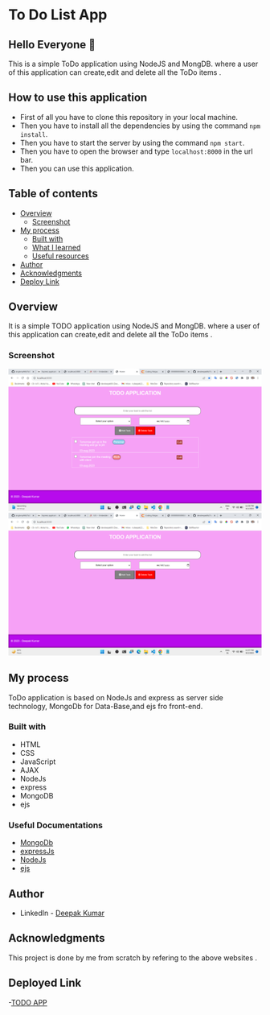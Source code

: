# To Do  List App

## Hello Everyone 👋 
This is a simple ToDo application using NodeJS and MongDB. where a user of this application can create,edit and delete all the ToDo items .


## How to use this application
- First of all you have to clone this repository in your local machine.
- Then you have to install all the dependencies by using the command `npm install`.
- Then you have to start the server by using the command `npm start`.
- Then you have to open the browser and type `localhost:8000` in the url bar.
- Then you can use this application.

## Table of contents

- [Overview](#overview)
  - [Screenshot](#screenshot)
- [My process](#my-process)
  - [Built with](#built-with)
  - [What I learned](#what-i-learned)
  - [Useful resources](#useful-resources)
- [Author](#author)
- [Acknowledgments](#acknowledgments)
- [Deploy Link](#deployed-link)

## Overview

It is a simple TODO application using NodeJS and MongDB. where a user of this application can create,edit and delete all the ToDo items .

### Screenshot

![](images/image1.png)
![](images/Screenshot.png)
## My process

ToDo application is based on NodeJs and express as server side technology, MongoDb for Data-Base,and ejs fro front-end.  
### Built with

- HTML
- CSS
- JavaScript
- AJAX
- NodeJs
- express
- MongoDB
- ejs

### Useful Documentations

- [MongoDb](https://mongoosejs.com/)
- [expressJs](https://expressjs.com/)
- [NodeJs](https://nodejs.org/en/)
- [ejs](https://ejs.co/)

## Author

- LinkedIn - [Deepak Kumar](https://www.linkedin.com/in/deepak-kumar-62a76820b)


## Acknowledgments

This project is done by me from scratch by refering to the above websites .

## Deployed Link
-[TODO APP](https://google.com/)
